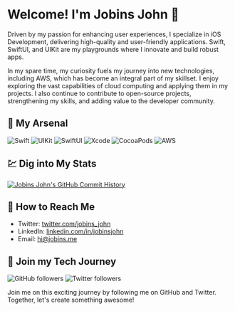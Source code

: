 # Welcome! I'm Jobins John 👋

Driven by my passion for enhancing user experiences, I specialize in iOS Development, delivering high-quality and user-friendly applications. Swift, SwiftUI, and UIKit are my playgrounds where I innovate and build robust apps. 

In my spare time, my curiosity fuels my journey into new technologies, including AWS, which has become an integral part of my skillset. I enjoy exploring the vast capabilities of cloud computing and applying them in my projects. I also continue to contribute to open-source projects, strengthening my skills, and adding value to the developer community.

## 🚀 My Arsenal 

![Swift](https://img.shields.io/badge/Swift-%23FA7343.svg?style=for-the-badge&logo=swift&logoColor=white)
![UIKit](https://img.shields.io/badge/UIKit-%23007ACC.svg?style=for-the-badge&logo=apple&logoColor=white)
![SwiftUI](https://img.shields.io/badge/SwiftUI-%23007ACC.svg?style=for-the-badge&logo=apple&logoColor=white)
![Xcode](https://img.shields.io/badge/Xcode-%23147EFB.svg?style=for-the-badge&logo=xcode&logoColor=white)
![CocoaPods](https://img.shields.io/badge/CocoaPods-%23E05D6F.svg?style=for-the-badge&logo=cocoapods&logoColor=white)
![AWS](https://img.shields.io/badge/AWS-%23FF9900.svg?style=for-the-badge&logo=amazonaws&logoColor=white)

## 💹 Dig into My Stats

[![Jobins John's GitHub Commit History](https://github-readme-stats.vercel.app/api?username=jobins-musashi&theme=radical&show_icons=true)](https://github.com/jobins-musashi)

## 💌 How to Reach Me 

- Twitter: [twitter.com/jobins_john](https://twitter.com/jobins_john)
- LinkedIn: [linkedin.com/in/jobinsjohn](https://linkedin.com/in/jobinsjohn)
- Email: [hi@jobins.me](mailto:hi@jobins.me)

## 🌟 Join my Tech Journey 

![GitHub followers](https://img.shields.io/github/followers/jobins-musashi?style=social)
![Twitter followers](https://img.shields.io/twitter/follow/jobins_john?style=social)

Join me on this exciting journey by following me on GitHub and Twitter. Together, let's create something awesome!
